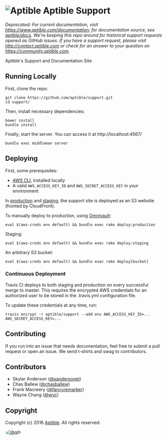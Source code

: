# ![Aptible](http://aptible-media-assets-manual.s3.amazonaws.com/tiny-github-icon.png) Aptible Support

_Deprecated: For current documentation, visit https://www.aptible.com/documentation; for documentation source, see [aptible/docs](https://github.com/aptible/docs). We're keeping this repo around for historical support requests opened as GitHub issues. If you have a support request, please visit http://contact.aptible.com or check for an answer to your question on https://community.aptible.com._

Aptible's Support and Documentation Site

## Running Locally

First, clone the repo:

    git clone https://github.com/aptible/support.git
    cd support/

Then, install necessary dependencies:

    bower install
    bundle install

Finally, start the server. You can access it at http://localhost:4567/

    bundle exec middleman server

## Deploying

First, some prerequisites:

* [AWS CLI](http://aws.amazon.com/cli/), installed locally
* A valid `AWS_ACCESS_KEY_ID` and `AWS_SECRET_ACCESS_KEY` in your environment

In [production](https://support.aptible.com) and [staging](https://support.aptible-staging.com), the support site is deployed as an S3 website (fronted by CloudFront).

To manually deploy to production, using [Omnivault](https://github.com/aptible/omnivault):

    eval $(aws-creds env default) && bundle exec rake deploy:production

Staging:

    eval $(aws-creds env default) && bundle exec rake deploy:staging

An arbitrary S3 bucket:

    eval $(aws-creds env default) && bundle exec rake deploy[bucket]

### Continuous Deployment

Travis CI deploys to both staging and production on every successful merge to master. This requires the encrypted AWS credentials for an authorized user to be stored in the .travis.yml configuration file.

To update these credentials at any time, run:

    travis encrypt -r aptible/support --add env AWS_ACCESS_KEY_ID=... AWS_SECRET_ACCESS_KEY=...

## Contributing

If you run into an issue that needs documentation, feel free to submit a pull request or open an issue. We send t-shirts and swag to contributors.

## Contributors

* Skylar Anderson ([@sandersonet](https://github.com/sandersonet))
* Chas Ballew ([@chasballew](https://github.com/chasballew))
* Frank Macreery ([@fancyremarker](https://github.com/fancyremarker))
* Wayne Chang ([@wyc](https://github.com/wyc))

## Copyright

Copyright (c) 2016 [Aptible](https://www.aptible.com). All rights reserved.

[<img src="https://secure.gravatar.com/avatar/566f0093e212d9b808c0cece8a32480e?s=60" style="border-radius: 50%;" alt="@gib" />](https://github.com/gib)

